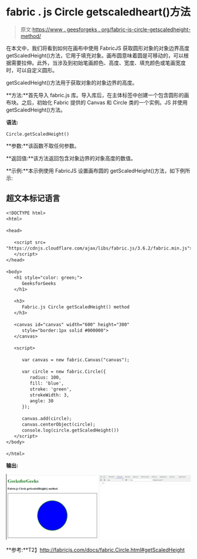 # fabric . js Circle getscaledheart()方法

> 原文:[https://www . geesforgeks . org/fabric-js-circle-getscaledheight-method/](https://www.geeksforgeeks.org/fabric-js-circle-getscaledheight-method/)

在本文中，我们将看到如何在画布中使用 FabricJS 获取圆形对象的对象边界高度 getScaledHeight()方法，它用于填充对象。画布圆意味着圆是可移动的，可以根据需要拉伸。此外，当涉及到初始笔画颜色、高度、宽度、填充颜色或笔画宽度时，可以自定义圆形。

getScaledHeight()方法用于获取对象的对象边界的高度。

**方法:**首先导入 fabric.js 库。导入库后，在主体标签中创建一个包含圆形的画布块。之后，初始化 Fabric 提供的 Canvas 和 Circle 类的一个实例。JS 并使用 getScaledHeight()方法。

**语法:**

```
Circle.getScaledHeight()
```

**参数:**该函数不取任何参数。

**返回值:**该方法返回包含对象边界的对象高度的数值。

**示例:**本示例使用 FabricJS 设置画布圆的 getScaledHeight()方法，如下例所示:

## 超文本标记语言

```
<!DOCTYPE html> 
<html> 

<head> 

   <script src= 
"https://cdnjs.cloudflare.com/ajax/libs/fabric.js/3.6.2/fabric.min.js"> 
   </script> 
</head> 

<body> 
   <h1 style="color: green;"> 
      GeeksforGeeks 
   </h1> 

   <h3> 
      Fabric.js Circle getScaledHeight() method 
   </h3> 

   <canvas id="canvas" width="600" height="300"
      style="border:1px solid #000000"> 
   </canvas> 

   <script> 

      var canvas = new fabric.Canvas("canvas"); 

      var circle = new fabric.Circle({ 
         radius: 100, 
         fill: 'blue', 
         stroke: 'green', 
         strokeWidth: 3, 
         angle: 30 
      }); 

      canvas.add(circle); 
      canvas.centerObject(circle); 
      console.log(circle.getScaledHeight())
   </script> 
</body> 

</html>
```

**输出:**

![](img/732c4af05586170a159cfa0a9ed71534.png)

**参考:**T2】http://fabricjs.com/docs/fabric.Circle.html#getScaledHeight